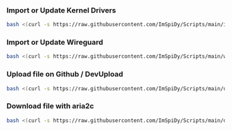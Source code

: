 ### Import or Update Kernel Drivers
```bash
bash <(curl -s https://raw.githubusercontent.com/ImSpiDy/Scripts/main/import.sh)
```

### Import or Update Wireguard
```bash
bash <(curl -s https://raw.githubusercontent.com/ImSpiDy/Scripts/main/wireguard.sh)
```

### Upload file on Github / DevUpload
```bash
bash <(curl -s https://raw.githubusercontent.com/ImSpiDy/Scripts/main/upload.sh)
```

### Download file with aria2c
```bash
bash <(curl -s https://raw.githubusercontent.com/ImSpiDy/Scripts/main/download.sh)
```
